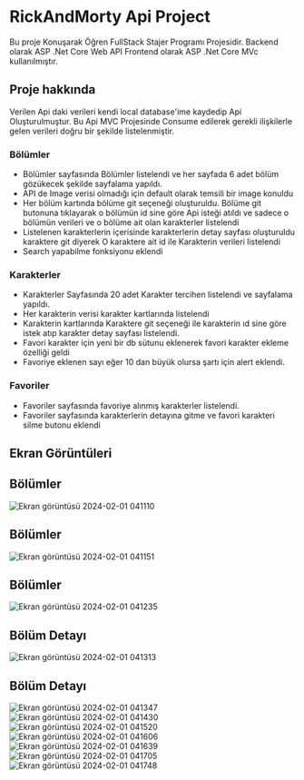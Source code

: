 # RickAndMorty Api Project
Bu proje Konuşarak Öğren FullStack Stajer Programı Projesidir.
Backend olarak ASP .Net Core Web API
Frontend olarak ASP .Net Core MVc kullanılmıştır.

## Proje hakkında 
Verilen Api daki verileri kendi local database'ime kaydedip Api Oluşturulmuştur. Bu Api MVC Projesinde Consume edilerek gerekli ilişkilerle gelen verileri doğru bir şekilde listelenmiştir.
### Bölümler
* Bölümler sayfasında Bölümler listelendi ve her sayfada 6 adet bölüm gözükecek şekilde sayfalama yapıldı.
* API de Image verisi olmadığı için default olarak temsili bir image konuldu
* Her bölüm kartında bölüme git seçeneği oluşturuldu. Bölüme git butonuna tıklayarak o bölümün id sine göre Api isteği atıldı ve sadece o bölümün verileri ve o bölüme ait olan karakterler listelendi
* Listelenen karakterlerin içerisinde karakterlerin detay sayfası oluşturuldu karaktere git diyerek O karaktere ait id ile Karakterin verileri listelendi
* Search yapabilme fonksiyonu eklendi
### Karakterler
* Karakterler Sayfasında 20 adet Karakter tercihen listelendi ve sayfalama yapıldı.
* Her karakterin verisi karakter kartlarında listelendi
* Karakterin kartlarında Karaktere git seçeneği ile karakterin ıd sine göre istek atıp karakter detay sayfası listelendi.
* Favori karakter için yeni bir db sütunu eklenerek favori karakter ekleme özelliği geldi
* Favoriye eklenen sayı eğer 10 dan büyük olursa şartı için alert eklendi.
### Favoriler
* Favoriler sayfasında favoriye alınmış karakterler listelendi.
* Favoriler sayfasında karakterlerin detayına gitme ve favori karakteri silme butonu eklendi
## Ekran Görüntüleri
## Bölümler
![Ekran görüntüsü 2024-02-01 041110](https://github.com/Aydinmfatih/RickAndMortyApi/assets/46519508/6e6cb19f-a632-4c9d-b8ef-5cdb70d9cc80)
## Bölümler
![Ekran görüntüsü 2024-02-01 041151](https://github.com/Aydinmfatih/RickAndMortyApi/assets/46519508/6d629c0e-578e-419a-bc25-6c80482ec37b)
## Bölümler
![Ekran görüntüsü 2024-02-01 041235](https://github.com/Aydinmfatih/RickAndMortyApi/assets/46519508/bfb99729-3604-45b5-b29d-68ced0b07c88)
## Bölüm Detayı
![Ekran görüntüsü 2024-02-01 041313](https://github.com/Aydinmfatih/RickAndMortyApi/assets/46519508/8d9a422c-eb01-4b31-a078-c46a1578b6ad)
## Bölüm Detayı
![Ekran görüntüsü 2024-02-01 041347](https://github.com/Aydinmfatih/RickAndMortyApi/assets/46519508/aa4b4448-b5bd-409e-9bd5-813607fbbc0e)
![Ekran görüntüsü 2024-02-01 041430](https://github.com/Aydinmfatih/RickAndMortyApi/assets/46519508/a789841e-9c29-4d23-afec-a0d89db55fbe)
![Ekran görüntüsü 2024-02-01 041520](https://github.com/Aydinmfatih/RickAndMortyApi/assets/46519508/eda1d819-8687-47a0-bb63-3354ff375d02)
![Ekran görüntüsü 2024-02-01 041606](https://github.com/Aydinmfatih/RickAndMortyApi/assets/46519508/5771c414-7354-478f-ba54-09cbfcc863ee)
![Ekran görüntüsü 2024-02-01 041639](https://github.com/Aydinmfatih/RickAndMortyApi/assets/46519508/c4859c53-d8d0-4650-939e-0bf8c0e39d24)
![Ekran görüntüsü 2024-02-01 041705](https://github.com/Aydinmfatih/RickAndMortyApi/assets/46519508/4d5627ae-fcf3-4c4a-b863-49f45c9eae9a)
![Ekran görüntüsü 2024-02-01 041748](https://github.com/Aydinmfatih/RickAndMortyApi/assets/46519508/0d9be580-5beb-47b7-8c83-6eeafb1c8a71)


